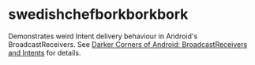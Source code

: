 swedishchefborkborkbork
=======================

Demonstrates weird Intent delivery behaviour in Android's BroadcastReceivers.
See <a href="http://goo.gl/eoMyqL">Darker Corners of Android: BroadcastReceivers and Intents</a> for details.
